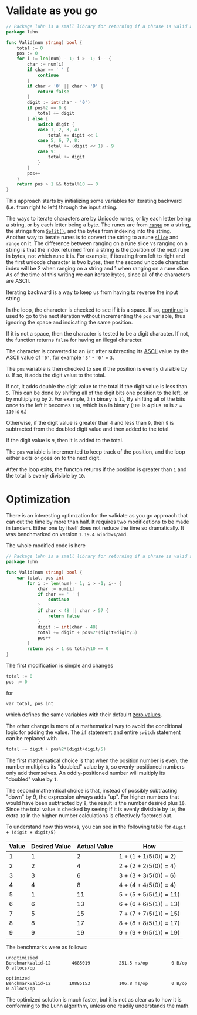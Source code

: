 # Validate as you go

```go
// Package luhn is a small library for returning if a phrase is valid according to the Luhn algorithm.
package luhn

func Valid(num string) bool {
	total := 0
	pos := 0
	for i := len(num) - 1; i > -1; i-- {
		char := num[i]
		if char == ' ' {
			continue
		}
		if char < '0' || char > '9' {
			return false
		}
		digit := int(char - '0')
		if pos%2 == 0 {
			total += digit
		} else {
			switch digit {
			case 1, 2, 3, 4:
				total += digit << 1
			case 5, 6, 7, 8:
				total += (digit << 1) - 9
			case 9:
				total += digit
			}
		}
		pos++
	}
	return pos > 1 && total%10 == 0
}
```

This approach starts by initializing some variables for iterating backward (i.e. from right to left) through the input string.

The ways to iterate characters are by Unicode runes, or by each letter being a string, or by each letter being a byte.
The runes are from [`range`][range] on a string, the strings from [`Split()`][split], and the bytes from indexing into the string.
Another way to iterate runes is to convert the string to a rune [`slice`][slice] and `range` on it.
The difference between ranging on a rune slice vs ranging on a string is that the index returned from a string is the position of the next rune in bytes,
not which rune it is.
For example, if iterating from left to right and the first unicode character is two bytes,
then the second unicode character index will be 2 when ranging on a string and 1 when ranging on a rune slice.
As of the time of this writing we can iterate bytes, since all of the characters are ASCII.

Iterating backward is a way to keep us from having to reverse the input string.

In the loop, the character is checked to see if it is a space.
If so, [continue][continue] is used to go to the next iteration without incrementing the `pos` variable,
thus ignoring the space and indicating the same position.

If it is not a space, then the character is tested to be a digit character.
If not, the function returns `false` for having an illegal character.

The character is converted to an `int` after subtracting its [ASCII][ascii] value by the ASCII value of `'0'`,
for example `'3'` - `'0'` = `3`.

The `pos` variable is then checked to see if the position is evenly divisible by `0`.
If so, it adds the digit value to the total.

If not, it adds double the digit value to the total if the digit value is less than `5`.
This can be done by shifting all of the digit bits one position to the left, or by multiplying by `2`.
For example, `3` in binary is `11`, By shifting all of the bits once to the left it becomes `110`,
which is `6` in binary (`100` is `4` plus `10` is `2` = `110` is `6`.)

Otherwise, if the digit value is greater than `4` and less than `9`, then `9` is subtracted from the doubled digit value
and then added to the total.

If the digit value is `9`, then it is added to the total.

The `pos` variable is incremented to keep track of the position, and the loop either exits or goes on to the next digit.

After the loop exits, the functon returns if the position is greater than `1` and the total is evenly divisible by `10`.

# Optimization

There is an interesting optimzation for the validate as you go approach that can cut the time by more than half.
It requires two modifications to be made in tandem.
Either one by itself does not reduce the time so dramatically.
It was benchmarked on version `1.19.4 windows/amd`.

The whole modified code is here

```go
// Package luhn is a small library for returning if a phrase is valid according to the Luhn algorithm.
package luhn

func Valid(num string) bool {
    var total, pos int
        for i := len(num) - 1; i > -1; i-- {
            char := num[i]
            if char == ' ' {
                continue
            }
            if char < 48 || char > 57 {
                return false
            }
            digit := int(char - 48)
            total += digit + pos%2*(digit+digit/5)
            pos++
        }
        return pos > 1 && total%10 == 0
}
```

The first modification is simple and changes 

```go
total := 0
pos := 0
```

for 

```
var total, pos int
```

which defines the same variables with their defaulrt [zero values][zero-values].

The other change is more of a mathematical way to avoid the conditional logic for adding the value.
The `if` statement and entire `switch` statement can be replaced with 

```go
total += digit + pos%2*(digit+digit/5)
```

The first mathematical choice is that when the position number is even,
the number multiplies its "doubled" value by `0`, so evenly-positioned numbers only add themselves.
An oddly-positioned number will multiply its "doubled" value by `1`.

The second mathemtical choice is that, instead of possibly subtracting "down" by 9, the expression always adds "up".
For higher numbers that would have been subtracted by `9`, the result is the number desired plus `10`.
Since the total value is checked by seeing if it is evenly divisible by `10`,
the extra `10` in the higher-number calculations is effectively factored out.

To understand how this works, you can see in the following table for `digit + (digit + digit/5)`

| Value   | Desired Value | Actual Value | How                            |
| ------- | ------------- | ------------ | -----------------------------  |
|       1 |             1 |            2 |  1 + (1 + 1/5(0)) = 2)  |
|       2 |             2 |            4 |  2 + (2 + 2/5(0)) = 4)  |
|       3 |             3 |            6 |  3 + (3 + 3/5(0)) = 6)  |
|       4 |             4 |            8 |  4 + (4 + 4/5(0)) = 4)  |
|       5 |             1 |           11 |  5 + (5 + 5/5(1)) = 11) |
|       6 |             6 |           13 |  6 + (6 + 6/5(1)) = 13) |
|       7 |             5 |           15 |  7 + (7 + 7/5(1)) = 15) |
|       8 |             8 |           17 |  8 + (8 + 8/5(1)) = 17) |
|       9 |             9 |           19 |  9 + (9 + 9/5(1)) = 19) |


The benchmarks were as follows:

```
unoptimizied
BenchmarkValid-12    	 4685019	       251.5 ns/op	       0 B/op	       0 allocs/op

optimized
BenchmarkValid-12    	10885153	       106.8 ns/op	       0 B/op	       0 allocs/op
```

The optimized solution is much faster, but it is not as clear as to how it is conforming to the Luhn algorithm,
unless one readily understands the math.

[strings]: https://pkg.go.dev/strings
[replaceall]: https://pkg.go.dev/strings#ReplaceAll
[strconv]: https://pkg.go.dev/strconv
[atoi]: https://pkg.go.dev/strconv#Atoi
[range]: https://gobyexample.com/range
[split]: https://pkg.go.dev/strings#Split
[slice]: https://gobyexample.com/slices
[continue]: https://www.tutorialspoint.com/go/go_continue_statement.htm
[ascii]: https://www.asciitable.com/
[zero-values]: https://yourbasic.org/golang/default-zero-value/
